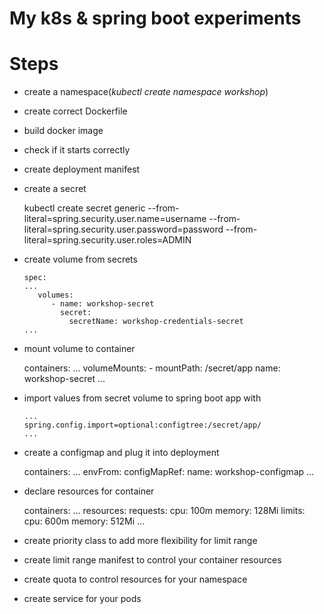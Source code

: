 # My k8s & spring boot experiments
# Steps
* create a namespace(*kubectl create namespace workshop*)
* create correct Dockerfile
* build docker image
* check if it starts correctly
* create deployment manifest
* create a secret


    kubectl create secret generic --from-literal=spring.security.user.name=username --from-literal=spring.security.user.password=password --from-literal=spring.security.user.roles=ADMIN

* create volume from secrets
    
      spec:
      ...
         volumes:
            - name: workshop-secret
              secret:
                secretName: workshop-credentials-secret
      ...

* mount volume to container


    containers:
    ...
       volumeMounts:
          - mountPath: /secret/app
            name: workshop-secret
    ...

* import values from secret volume to spring boot app with 

      ...
      spring.config.import=optional:configtree:/secret/app/
      ...

* create a configmap and plug it into deployment


    containers:
    ...
      envFrom:
        configMapRef:
        name: workshop-configmap
    ...
* declare resources for container 


    containers:
    ...
      resources:
        requests:
          cpu: 100m
          memory: 128Mi
        limits:
          cpu: 600m
          memory: 512Mi
    ...
* create priority class to add more flexibility for limit range
* create limit range manifest to control your container resources
* create quota to control resources for your namespace
* create service for your pods